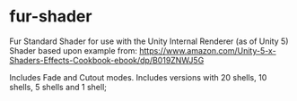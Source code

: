 # fur-shader

Fur Standard Shader for use with the Unity Internal Renderer (as of Unity 5)
Shader based upon example from: https://www.amazon.com/Unity-5-x-Shaders-Effects-Cookbook-ebook/dp/B019ZNWJ5G

Includes Fade and Cutout modes.
Includes versions with 20 shells, 10 shells, 5 shells and 1 shell;